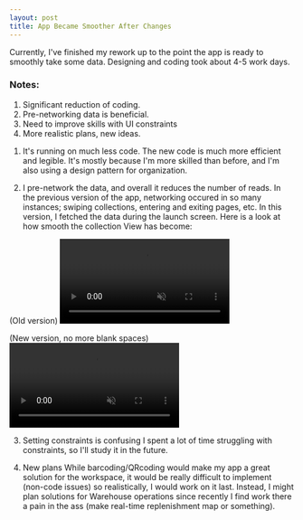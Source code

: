 ```yaml
---
layout: post
title: App Became Smoother After Changes
---
```


Currently, I've finished my rework up to the point the app is ready to smoothly take some data. Designing and coding took about 4-5 work days.

<h3>Notes:</h3>
<ol>
  <li>Significant reduction of coding.</li>
  <li>Pre-networking data is beneficial.</li>
  <li>Need to improve skills with UI constraints</li>
  <li>More realistic plans, new ideas.</li>
</ol> 

1. It's running on much less code.
The new code is much more efficient and legible. It's mostly because I'm more skilled than before, and I'm also using a design pattern for organization.

2. I pre-network the data, and overall it reduces the number of reads.
In the previous version of the app, networking occured in so many instances; swiping collections, entering and exiting pages, etc. 
In this version, I fetched the data during the launch screen. Here is a look at how smooth the collection View has become:

(Old version)
<video muted autoplay controls>
    <source src="{{ mikio1998.github.io/images/11_2_2020 }}/Collection_Recording_1.mp4" type="video/mp4">
</video>

(New version, no more blank spaces)
<video muted autoplay controls>
    <source src="{{ mikio1998.github.io/images/11_2_2020 }}/Collection_Recording_2.mp4" type="video/mp4">
</video>


3. Setting constraints is confusing
I spent a lot of time struggling with constraints, so I'll study it in the future.

4. New plans
While barcoding/QRcoding would make my app a great solution for the workspace, it would be really difficult to implement (non-code issues) so realistically, I
would work on it last. Instead, I might plan solutions for Warehouse operations since recently I find work there a pain in the ass (make real-time replenishment map or something).
